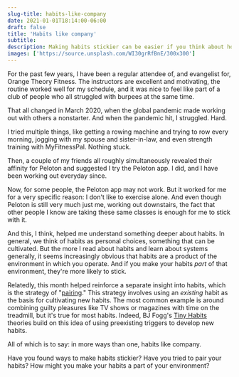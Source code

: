 ```yaml
---
slug-title: habits-like-company
date: 2021-01-01T18:14:00-06:00
draft: false
title: 'Habits like company'
subtitle:
description: Making habits stickier can be easier if you think about how to take advantage of your environment, or preexisting habits, when developing new habits.
images: ['https://source.unsplash.com/WI30grRfBnE/300x300']
---
```


For the past few years, I have been a regular attendee of, and evangelist for, Orange Theory Fitness. The instructors are excellent and motivating, the routine worked well for my schedule, and it was nice to feel like part of a club of people who all struggled with burpees at the same time.

That all changed in March 2020, when the global pandemic made working out with others a nonstarter. And when the pandemic hit, I struggled. Hard.

I tried multiple things, like getting a rowing machine and trying to row every morning, jogging with my spouse and sister-in-law, and even strength training with MyFitnessPal. Nothing stuck.

Then, a couple of my friends all roughly simultaneously revealed their affinity for Peloton and suggested I try the Peloton app. I did, and I have been working out everyday since.

Now, for some people, the Peloton app may not work. But it worked for me for a very specific reason: I don't like to exercise alone. And even though Peloton is still very much just me, working out downstairs, the fact that other people I know are taking these same classes is enough for me to stick with it.

And this, I think, helped me understand something deeper about habits. In general, we think of habits as personal choices, something that can be cultivated. But the more I read about habits and learn about systems generally, it seems increasingly obvious that habits are a product of the environment in which you operate. And if you make your habits _part_ of that environment, they're more likely to stick.

Relatedly, this month helped reinforce a separate insight into habits, which is the strategy of "[pairing](https://gretchenrubin.com/2014/11/video-try-pairing-one-of-the-easiest-ways-to-strengthen-habits)." This strategy involves using an _existing_ habit as the basis for cultivating new habits. The most common example is around combining guilty pleasures like TV shows or magazines with time on the treadmill, but it's true for most habits. Indeed, BJ Fogg's [Tiny Habits](https://www.tinyhabits.com/) theories build on this idea of using preexisting triggers to develop new habits.

All of which is to say: in more ways than one, habits like company.

Have you found ways to make habits stickier? Have you tried to pair your habits? How might you make your habits a part of your environment?

